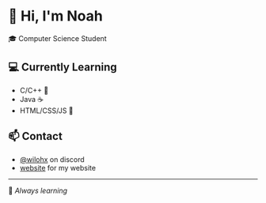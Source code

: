 # 👋 Hi, I'm Noah

🎓 Computer Science Student

## 💻 Currently Learning
- C/C++ 🔧
- Java ☕
- HTML/CSS/JS 🚀

## 📫 Contact
- [@wilohx](https://discord.com/users/wilohx) on discord
- [website](https://wiloh.me) for my website

---
🌱 *Always learning*
